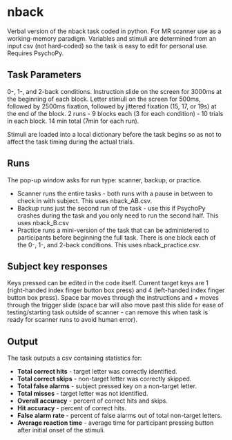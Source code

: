 # nback
Verbal version of the nback task coded in python. For MR scanner use as a working-memory paradigm. Variables and stimuli are determined from an input csv (not hard-coded) so the task is easy to edit for personal use. Requires PsychoPy.

Task Parameters
---------------
0-, 1-, and 2-back conditions.
Instruction slide on the screen for 3000ms at the beginning of each block.
Letter stimuli on the screen for 500ms, followed by 2500ms fixation, followed by jittered fixation (15, 17, or 19s) at the end of the block.
2 runs - 9 blocks each (3 for each condition) - 10 trials in each block.
14 min total (7min for each run).

Stimuli are loaded into a local dictionary before the task begins so as not to affect the task timing during the actual trials.

Runs
----
The pop-up window asks for run type: scanner, backup, or practice.
- Scanner runs the entire tasks - both runs with a pause in between to check in with subject. This uses nback_AB.csv.
- Backup runs just the second run of the task - use this if PsychoPy crashes during the task and you only need to run the second half. This uses nback_B.csv
- Practice runs a mini-version of the task that can be administered to participants before beginning the full task. There is one block each of the 0-, 1-, and 2-back conditions. This uses nback_practice.csv.

Subject key responses
--------------------
Keys pressed can be edited in the code itself. Current target keys are 1 (right-handed index finger button box press) and 4 (left-handed index finger button box press). Space bar moves through the instructions and + moves through the trigger slide (space bar will also move past this slide for ease of testing/starting task outside of scanner - can remove this when task is ready for scanner runs to avoid human error).

Output
------
The task outputs a csv containing statistics for: 
- **Total correct hits** - target letter was correctly identified.
- **Total correct skips** - non-target letter was correctly skipped.
- **Total false alarms** - subject pressed key on a non-target letter.
- **Total misses** - target letter was not identified.
- **Overall accuracy** - percent of correct hits and skips.
- **Hit accuracy** - percent of correct hits.
- **False alarm rate** - percent of false alarms out of total non-target letters.
- **Average reaction time** - average time for participant pressing button after initial onset of the stimuli.
